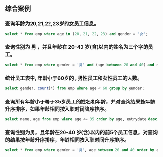 ## 综合案例
### 查询年龄为20,21,22,23岁的女员工信息。
```SQL
select * from emp where age in (20, 21, 22, 23) and gender = '女';
```
### 查询性别为 男 ，并且年龄在 20-40 岁(含)以内的姓名为三个字的员工。
```SQL
select * from emp where gender = '男' and (age between 20 and 40) and name like '___';
```
### 统计员工表中, 年龄小于60岁的 , 男性员工和女性员工的人数。
```SQL
select gender, count(*) from emp where age < 60 group by gender;
```
### 查询所有年龄小于等于35岁员工的姓名和年龄，并对查询结果按年龄升序排序，如果年龄相同按入职时间降序排序。
```SQL
select name, age from emp where age <= 35 order by age, entrydate desc;
```
### 查询性别为男，且年龄在20-40 岁(含)以内的前5个员工信息，对查询的结果按年龄升序排序，年龄相同按入职时间升序排序。
```SQL
select * from emp where gender = '男', age between 20 and 40 order by age, entrydate limit 5;
```